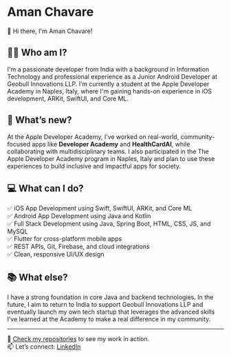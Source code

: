 # Aman Chavare

👋 Hi there, I'm Aman Chavare!

## 👨‍💻 Who am I?

I'm a passionate developer from India with a background in Information Technology and professional experience as a Junior Android Developer at Geobull Innovations LLP. I’m currently a student at the Apple Developer Academy in Naples, Italy, where I'm gaining hands-on experience in iOS development, ARKit, SwiftUI, and Core ML.

## 🚀 What’s new?

At the Apple Developer Academy, I’ve worked on real-world, community-focused apps like **Developer Academy** and **HealthCardAI**, while collaborating with multidisciplinary teams. I also participated in the The Apple Developer Academy program in Naples, Italy and plan to use these experiences to build inclusive and impactful apps for society.

## 💻 What can I do?

✅ iOS App Development using Swift, SwiftUI, ARKit, and Core ML  
✅ Android App Development using Java and Kotlin  
✅ Full Stack Development using Java, Spring Boot, HTML, CSS, JS, and MySQL  
✅ Flutter for cross-platform mobile apps  
✅ REST APIs, Git, Firebase, and cloud integrations  
✅ Clean, responsive UI/UX design

## 📚 What else?

I have a strong foundation in core Java and backend technologies. In the future, I aim to return to India to support Geobull Innovations LLP and eventually launch my own tech startup that leverages the advanced skills I’ve learned at the Academy to make a real difference in my community.

---

🔗 [Check my repositories](#) to see my work in action.  
📫 Let’s connect: [LinkedIn]([https://www.linkedin.com/](https://www.linkedin.com/in/aman-chavare/)) 
